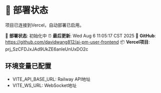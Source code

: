 # 🚀 部署状态

项目已连接到Vercel，自动部署已启用。

📍 **部署状态**: 初始化中
⏰ **最后更新**: Wed Aug  6 11:05:17 CST 2025
🔗 **GitHub**: https://github.com/davidwang812/ai-pm-user-frontend
📦 **Vercel项目**: prj_SzCFDJxJAd9UkZE6anleUnUxDO2c

## 环境变量已配置
- VITE_API_BASE_URL: Railway API地址
- VITE_WS_URL: WebSocket地址

